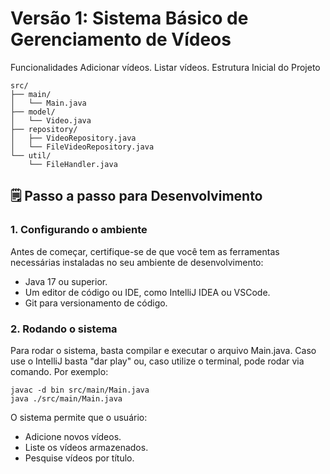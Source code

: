 # Versão 1: Sistema Básico de Gerenciamento de Vídeos
Funcionalidades
Adicionar vídeos.
Listar vídeos.
Estrutura Inicial do Projeto

````
src/
├── main/
│   └── Main.java
├── model/
│   └── Video.java
├── repository/
│   ├── VideoRepository.java
│   └── FileVideoRepository.java
└── util/
    └── FileHandler.java
````
## 🗒 Passo a passo para Desenvolvimento

### 1. Configurando o ambiente

Antes de começar, certifique-se de que você tem as ferramentas necessárias instaladas no seu ambiente de desenvolvimento:

- Java 17 ou superior.
- Um editor de código ou IDE, como IntelliJ IDEA ou VSCode.
- Git para versionamento de código.

### 2. Rodando o sistema
   Para rodar o sistema, basta compilar e executar o arquivo Main.java. Caso use o IntelliJ basta "dar play" ou, caso utilize o terminal, pode rodar via comando. Por exemplo:
   
```
javac -d bin src/main/Main.java
java ./src/main/Main.java
```
O sistema permite que o usuário:

- Adicione novos vídeos.
- Liste os vídeos armazenados.
- Pesquise vídeos por título.
